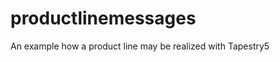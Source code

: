 productlinemessages
===================

An example how a product line may be realized with Tapestry5
